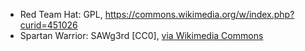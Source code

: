* Red Team Hat: GPL, https://commons.wikimedia.org/w/index.php?curid=451026
* Spartan Warrior: SAWg3rd [CC0], <a href="https://commons.wikimedia.org/wiki/File:Spartan_Warrior_Agoge.jpg">via Wikimedia Commons</a>